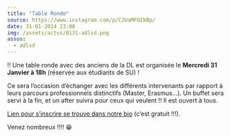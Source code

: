 ```yaml
---
title: "Table Ronde"
source: https://www.instagram.com/p/C2UaMFQIkBp/
date: 31-01-2024 23:00
img: /assets/actus/0131-adlsd.png
assos:
  - adlsd
---
```


‼️ Une table ronde avec des anciens de la DL est organisée le __Mercredi 31 Janvier à 18h__ (réservée aux étudiants de SU) !

Ce sera l’occasion d’échanger avec les différents intervenants par rapport à leurs parcours professionnels distinctifs (Master, Erasmus…). Un buffet sera servi à la fin, et un after suivra pour ceux qui veulent !! Il est ouvert à tous.

[Lien pour s’inscrire se trouve dans notre bio](https://www.helloasso.com/associations/association-de-la-double-licence-sciences-et-droit/evenements/table-ronde-avec-l-alumni-de-la-dl) (c’est gratuit !!!).

Venez nombreux !!!! 😁